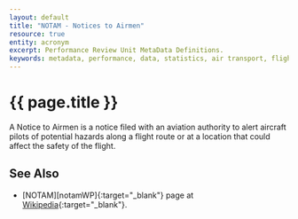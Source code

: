 ```yaml
---
layout: default
title: "NOTAM - Notices to Airmen"
resource: true
entity: acronym
excerpt: Performance Review Unit MetaData Definitions.
keywords: metadata, performance, data, statistics, air transport, flights, europe, delay, safety
---
```

# {{ page.title }}

A Notice to Airmen is a notice filed with an aviation authority
to alert aircraft pilots of potential hazards along a flight route
or at a location that could affect the safety of the flight.

## See Also

* [NOTAM][notamWP]{:target="_blank"} page at [Wikipedia][wp]{:target="_blank"}.

[wp]: <https://en.wikipedia.org> "Wikipedia"
